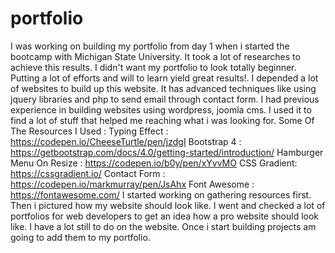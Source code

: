 # portfolio
I was working on building my portfolio from day 1 when i started the bootcamp with Michigan State University. It took a lot of researches to achieve this results. I didn't want my portfolio to look totally beginner. Putting a lot of efforts and will to learn yield great results!. I depended a lot of websites to build up this website. It has advanced techniques like using jquery libraries and php to send email through contact form. I had previous experience in building websites using wordpress, joomla cms. I used it to find a lot of stuff that helped me reaching what i was looking for.
Some Of The Resources I Used :
Typing Effect : https://codepen.io/CheeseTurtle/pen/jzdgI
Bootstrap 4 : https://getbootstrap.com/docs/4.0/getting-started/introduction/
Hamburger Menu On Resize : https://codepen.io/b0y/pen/xYvvMO
CSS Gradient: https://cssgradient.io/
Contact Form : https://codepen.io/markmurray/pen/JsAhx
Font Awesome : https://fontawesome.com/
I started working on gathering resources first. Then i pictured how my website should look like. I went and checked a lot of portfolios for web developers to get an idea how a pro website should look like. I have a lot still to do on the website. Once i start building projects am going to add them to my portfolio.



